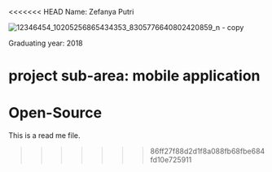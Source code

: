 <<<<<<< HEAD
Name: Zefanya Putri

![12346454_10205256865434353_8305776640802420859_n - copy](https://cloud.githubusercontent.com/assets/16448052/12682307/b959a9b0-c680-11e5-89dc-8686362ea384.jpg)

Graduating year: 2018

project sub-area: mobile application
=======
# Open-Source

This is a read me file.
>>>>>>> 86ff27f88d2d1f8a088fb68fbe684fd10e725911
